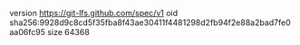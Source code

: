 version https://git-lfs.github.com/spec/v1
oid sha256:9928d9c8cd5f35fba8f43ae30411f4481298d2fb94f2e88a2bad7fe0aa06fc95
size 64368
